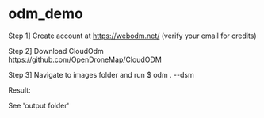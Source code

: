 # odm_demo

Step 1] Create account at https://webodm.net/ (verify your email for credits)

Step 2] Download CloudOdm https://github.com/OpenDroneMap/CloudODM

Step 3] Navigate to images folder and run $ odm . --dsm  

Result: 

See 'output folder'
